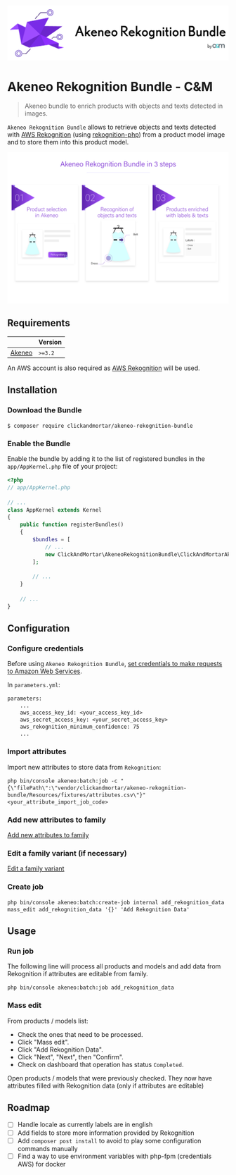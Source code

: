 ![Akeneo Rekognition Bundle Logo](img/akeneo-rekognition-bundle-logo.png)

# Akeneo Rekognition Bundle - C&M

> Akeneo bundle to enrich products with objects and texts detected in images.

`Akeneo Rekognition Bundle` allows to retrieve objects and texts
detected with [AWS Rekognition](https://aws.amazon.com/rekognition/) 
(using [rekognition-php](https://github.com/ClickAndMortar/rekognition-php))
from a product model image and to store them into this product model.

![Akeneo Rekognition Bundle in 3 steps](img/akeneo-rekognition-bundle-in-3-steps.png)

## Requirements

|                                     | Version |
| ----------------------------------- | ------- |
| [Akeneo](https://www.akeneo.com/)   | `>=3.2` |

An AWS account is also required as
[AWS Rekognition](https://aws.amazon.com/rekognition/)
will be used.

## Installation

### Download the Bundle

```console
$ composer require clickandmortar/akeneo-rekognition-bundle
```

### Enable the Bundle

Enable the bundle by adding it to the list of registered bundles
in the `app/AppKernel.php` file of your project:

```php
<?php
// app/AppKernel.php

// ...
class AppKernel extends Kernel
{
    public function registerBundles()
    {
        $bundles = [
            // ...
            new ClickAndMortar\AkeneoRekognitionBundle\ClickAndMortarAkeneoRekognitionBundle(),
        ];

        // ...
    }

    // ...
}
```

## Configuration

### Configure credentials

Before using `Akeneo Rekognition Bundle`,
[set credentials to make requests to Amazon Web Services](https://docs.aws.amazon.com/sdk-for-php/v3/developer-guide/guide_credentials.html).

In `parameters.yml`:

```
parameters:
    ...
    aws_access_key_id: <your_access_key_id>
    aws_secret_access_key: <your_secret_access_key>
    aws_rekognition_minimum_confidence: 75
    ...
```

### Import attributes

Import new attributes to store data from `Rekognition`:

```
php bin/console akeneo:batch:job -c "{\"filePath\":\"vendor/clickandmortar/akeneo-rekognition-bundle/Resources/fixtures/attributes.csv\"}" <your_attribute_import_job_code>
```

### Add new attributes to family

[Add new attributes to family](https://help.akeneo.com/articles/manage-your-families.html#manage-attributes-in-a-family)

### Edit a family variant (if necessary)

[Edit a family variant](https://help.akeneo.com/articles/manage-your-families.html#edit-a-family-variant)

### Create job
```
php bin/console akeneo:batch:create-job internal add_rekognition_data mass_edit add_rekognition_data '{}' 'Add Rekognition Data'
```

## Usage

### Run job

The following line will process all products and models and add data from Rekognition if attributes are editable from family.

```
php bin/console akeneo:batch:job add_rekognition_data
```

### Mass edit

From products / models list:
- Check the ones that need to be processed.
- Click "Mass edit".
- Click "Add Rekognition Data".
- Click "Next", "Next", then "Confirm".
- Check on dashboard that operation has status `Completed`.

Open products / models that were previously checked.
They now have attributes filled with Rekognition data (only if attributes are editable)

## Roadmap

- [ ] Handle locale as currently labels are in english
- [ ] Add fields to store more information provided by Rekognition
- [ ] Add `composer post install` to avoid to play some configuration commands
manually
- [ ] Find a way to use environment variables with php-fpm
(credentials AWS) for docker
